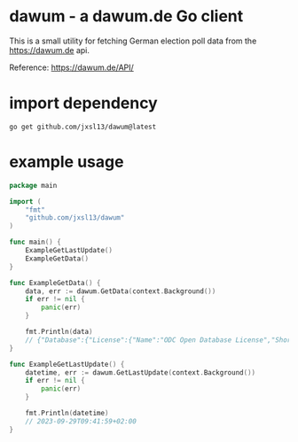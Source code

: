 # dawum - a dawum.de Go client

This is a small utility for fetching German election poll data from the https://dawum.de api.

Reference: https://dawum.de/API/

# import dependency

```shell
go get github.com/jxsl13/dawum@latest
```

# example usage

```go
package main

import (
    "fmt"
    "github.com/jxsl13/dawum"
)

func main() {
    ExampleGetLastUpdate()
    ExampleGetData()
}

func ExampleGetData() {
	data, err := dawum.GetData(context.Background())
	if err != nil {
		panic(err)
	}

	fmt.Println(data)
	// {"Database":{"License":{"Name":"ODC Open Database License","Shortcut":"ODC-ODbL","Link":"https........
}

func ExampleGetLastUpdate() {
	datetime, err := dawum.GetLastUpdate(context.Background())
	if err != nil {
		panic(err)
	}

	fmt.Println(datetime)
	// 2023-09-29T09:41:59+02:00
}
```
